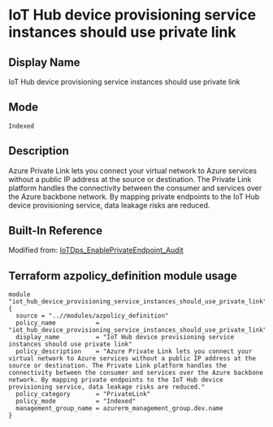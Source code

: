 # IoT Hub device provisioning service instances should use private link

## Display Name

IoT Hub device provisioning service instances should use private link

## Mode

`Indexed`

## Description

Azure Private Link lets you connect your virtual network to Azure services without a public IP address at the source or destination. The Private Link platform handles the connectivity between the consumer and services over the Azure backbone network. By mapping private endpoints to the IoT Hub device provisioning service, data leakage risks are reduced.

## Built-In Reference

Modified from: [IoTDps_EnablePrivateEndpoint_Audit](https://github.com/Azure/azure-policy/blob/master/built-in-policies/policyDefinitions/Internet%20of%20Things/IoTDps_EnablePrivateEndpoint_Audit.json)

Terraform azpolicy_definition module usage
-----

```hcl
module "iot_hub_device_provisioning_service_instances_should_use_private_link" {
  source = "..//modules/azpolicy_definition"
  policy_name           = "iot_hub_device_provisioning_service_instances_should_use_private_link"
  display_name          = "IoT Hub device provisioning service instances should use private link"
  policy_description    = "Azure Private Link lets you connect your virtual network to Azure services without a public IP address at the source or destination. The Private Link platform handles the connectivity between the consumer and services over the Azure backbone network. By mapping private endpoints to the IoT Hub device provisioning service, data leakage risks are reduced."
  policy_category       = "PrivateLink"
  policy_mode           = "Indexed"
  management_group_name = azurerm_management_group.dev.name
}
```
